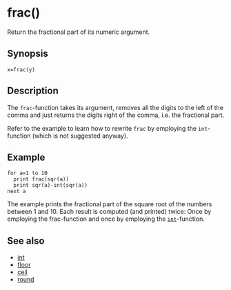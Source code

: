 # frac()

Return the fractional part of its numeric argument.

## Synopsis

```basic
x=frac(y)
```

## Description

The ```frac```-function takes its argument, removes all the digits to the left of the comma and just returns the digits right of the comma, i.e. the fractional part.

Refer to the example to learn how to rewrite ```frac``` by employing the ```int```-function (which is not suggested anyway).

## Example

```basic
for a=1 to 10
  print frac(sqr(a))
  print sqr(a)-int(sqr(a))
next a
```

The example prints the fractional part of the square root of the numbers between 1 and 10. Each result is computed (and printed) twice: Once by employing the frac-function and once by employing the [```int```](int.html)-function.

## See also

 * [int](int.html)
 * [floor](floor.html)
 * [ceil](ceil.html)
 * [round](round.html)
